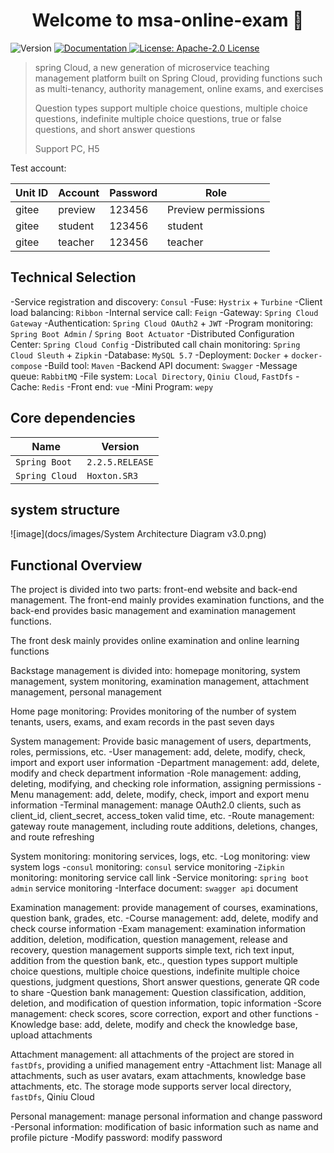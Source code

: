 <h1 align="center">Welcome to msa-online-exam 👋</h1>
<p>
  <img alt="Version" src="https://img.shields.io/badge/version-3.7.0-blue.svg?cacheSeconds=2592000" />
  <a href="https://www.kancloud.cn/kingjava/spring-microservice-exam/1322864" target="_blank">
    <img alt="Documentation" src="https://img.shields.io/badge/documentation-yes-brightgreen.svg" />
  </a>
  <a href="#" target="_blank">
    <img alt="License: Apache-2.0 License" src="https://img.shields.io/badge/License-Apache-yellow.svg" />
  </a>
</p>

> spring Cloud, a new generation of microservice teaching management platform built on Spring Cloud, providing functions such as multi-tenancy, authority management, online exams, and exercises
>
> Question types support multiple choice questions, multiple choice questions, indefinite multiple choice questions, true or false questions, and short answer questions
>
> Support PC, H5


Test account:

| Unit ID | Account | Password | Role |
| --------- | -------- | -------- | -------- |
| gitee | preview | 123456 | Preview permissions|
| gitee | student | 123456 | student |
| gitee | teacher | 123456 | teacher |

## Technical Selection

-Service registration and discovery: `Consul`
-Fuse: `Hystrix` + `Turbine`
-Client load balancing: `Ribbon`
-Internal service call: `Feign`
-Gateway: `Spring Cloud Gateway`
-Authentication: `Spring Cloud OAuth2` + `JWT`
-Program monitoring: `Spring Boot Admin` / `Spring Boot Actuator`
-Distributed Configuration Center: `Spring Cloud Config`
-Distributed call chain monitoring: `Spring Cloud Sleuth` + `Zipkin`
-Database: `MySQL 5.7`
-Deployment: `Docker` + `docker-compose`
-Build tool: `Maven`
-Backend API document: `Swagger`
-Message queue: `RabbitMQ`
-File system: `Local Directory`, `Qiniu Cloud`, `FastDfs`
-Cache: `Redis`
-Front end: `vue`
-Mini Program: `wepy`

## Core dependencies

| Name | Version |
| --------- | -------- |
| `Spring Boot` | `2.2.5.RELEASE` |
| `Spring Cloud` | `Hoxton.SR3` |

## system structure

![image](docs/images/System Architecture Diagram v3.0.png)

## Functional Overview

The project is divided into two parts: front-end website and back-end management. The front-end mainly provides examination functions, and the back-end provides basic management and examination management functions.

The front desk mainly provides online examination and online learning functions

Backstage management is divided into: homepage monitoring, system management, system monitoring, examination management, attachment management, personal management

Home page monitoring: Provides monitoring of the number of system tenants, users, exams, and exam records in the past seven days

System management: Provide basic management of users, departments, roles, permissions, etc.
-User management: add, delete, modify, check, import and export user information
-Department management: add, delete, modify and check department information
-Role management: adding, deleting, modifying, and checking role information, assigning permissions
-Menu management: add, delete, modify, check, import and export menu information
-Terminal management: manage OAuth2.0 clients, such as client_id, client_secret, access_token valid time, etc.
-Route management: gateway route management, including route additions, deletions, changes, and route refreshing

System monitoring: monitoring services, logs, etc.
-Log monitoring: view system logs
-`consul` monitoring: `consul` service monitoring
-`Zipkin` monitoring: monitoring service call link
-Service monitoring: `spring boot admin` service monitoring
-Interface document: `swagger api` document

Examination management: provide management of courses, examinations, question bank, grades, etc.
-Course management: add, delete, modify and check course information
-Exam management: examination information addition, deletion, modification, question management, release and recovery, question management supports simple text, rich text input, addition from the question bank, etc., question types support multiple choice questions, multiple choice questions, indefinite multiple choice questions, judgment questions, Short answer questions, generate QR code to share
-Question bank management: Question classification, addition, deletion, and modification of question information, topic information
-Score management: check scores, score correction, export and other functions
-Knowledge base: add, delete, modify and check the knowledge base, upload attachments

Attachment management: all attachments of the project are stored in `fastDfs`, providing a unified management entry
-Attachment list: Manage all attachments, such as user avatars, exam attachments, knowledge base attachments, etc. The storage mode supports server local directory, `fastDfs`, Qiniu Cloud

Personal management: manage personal information and change password
-Personal information: modification of basic information such as name and profile picture
-Modify password: modify password





